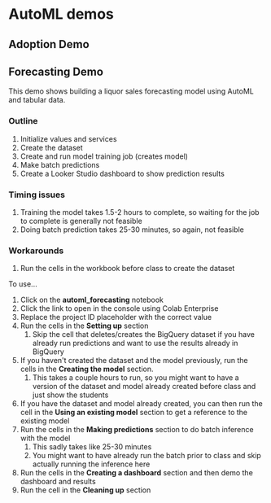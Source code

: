 # AutoML demos

## Adoption Demo

## Forecasting Demo

This demo shows building a liquor sales forecasting model using AutoML and
tabular data.

### Outline

1. Initialize values and services
2. Create the dataset
3. Create and run model training job (creates model)
4. Make batch predictions
5. Create a Looker Studio dashboard to show prediction results

### Timing issues

1. Training the model takes 1.5-2 hours to complete, so waiting for the job to complete is generally not feasible
2. Doing batch prediction takes 25-30 minutes, so again, not feasible

### Workarounds

1. Run the cells in the workbook before class to create the dataset


To use...

1. Click on the **automl_forecasting** notebook
2. Click the link to open in the console using Colab Enterprise
3. Replace the project ID placeholder with the correct value
4. Run the cells in the **Setting up** section
   1. Skip the cell that deletes/creates the BigQuery dataset if you have already run predictions and want to use the results already in BigQuery
5. If you haven't created the dataset and the model previously, run the cells in the **Creating the model** section.
   1. This takes a couple hours to run, so you might want to have a version of the dataset and model already created before class and just show the students
6. If you have the dataset and model already created, you can then run the cell in the **Using an existing model** section to get a reference to the existing model
7. Run the cells in the **Making predictions** section to do batch inference with the model
   1. This sadly takes like 25-30 minutes
   2. You might want to have already run the batch prior to class and skip actually running the inference here
8. Run the cells in the **Creating a dashboard** section and then demo the dashboard and results
9.  Run the cell in the **Cleaning up** section
